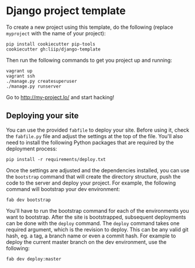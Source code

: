 Django project template
==========================

To create a new project using this template, do the following (replace
`myproject` with the name of your project):

    pip install cookiecutter pip-tools
    cookiecutter gh:liip/django-template

Then run the following commands to get you project up and running:

    vagrant up
    vagrant ssh
    ./manage.py createsuperuser
    ./manage.py runserver

Go to http://my-project.lo/ and start hacking!

Deploying your site
-------------------

You can use the provided `fabfile` to deploy your site. Before using it, check
the `fabfile.py` file and adjust the settings at the top of the file. You'll
also need to install the following Python packages that are required by the
deployment process:

    pip install -r requirements/deploy.txt

Once the settings are adjusted and the dependencies installed, you can use the
`bootstrap` command that will create the directory structure, push the code to
the server and deploy your project. For example, the following command will
bootstrap your dev environment:

    fab dev bootstrap

You'll have to run the bootstrap command for each of the environments you want
to bootstrap. After the site is bootstrapped, subsequent deployments can be
done with the `deploy` command. The `deploy` command takes one required
argument, which is the revision to deploy. This can be any valid git hash, eg.
a tag, a branch name or even a commit hash. For example to deploy the current
master branch on the dev environment, use the following:

    fab dev deploy:master
